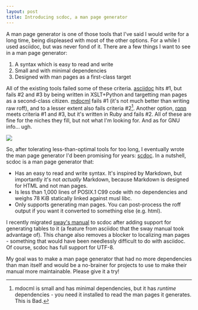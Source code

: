 ```yaml
---
layout: post
title: Introducing scdoc, a man page generator
---
```


A man page generator is one of those tools that I've said I would write for a
long time, being displeased with most of the other options. For a while I used
asciidoc, but was never fond of it. There are a few things I want to see in a
man page generator:

1. A syntax which is easy to read and write
2. Small and with minimal dependencies
3. Designed with man pages as a first-class target

All of the existing tools failed some of these criteria.
[asciidoc](http://asciidoc.org/) hits #1, but fails #2 and #3 by being written
in XSLT+Python and targetting man pages as a second-class citizen.
[mdocml](http://mandoc.bsd.lv/) fails #1 (it's not much better than writing raw
roff), and to a lesser extent also fails criteria #2[^1]. Another option,
[ronn](https://github.com/rtomayko/ronn) meets criteria #1 and #3, but it's
written in Ruby and fails #2. All of these are fine for the niches they fill,
but not what I'm looking for. And as for GNU info... ugh.

[![](https://sr.ht/nemf.png)](https://xkcd.com/912/)

So, after tolerating less-than-optimal tools for too long, I eventually wrote
the man page generator I'd been promising for years:
[scdoc](https://git.sr.ht/~sircmpwn/scdoc). In a nutshell, scdoc is a man page
generator that:

- Has an easy to read and write syntax. It's inspired by Markdown, but
  importantly it's not *actually* Markdown, because Markdown is designed for
  HTML and not man pages.
- Is less than 1,000 lines of POSIX.1 C99 code with no dependencies and weighs
  78 KiB statically linked against musl libc.
- Only supports generating man pages. You can post-process the roff output if
  you want it converted to something else (e.g. html).

I recently migrated [sway's manual](https://github.com/swaywm/sway/pull/1958) to
scdoc after adding support for generating tables to it (a feature from asciidoc
that the sway manual took advantage of). This change also removes a blocker to
localizing man pages - something that would have been needlessly difficult to do
with asciidoc. Of course, scdoc has full support for UTF-8.

My goal was to make a man page generator that had no more dependencies than man
itself and would be a no-brainer for projects to use to make their manual more
maintainable. Please give it a try!

[^1]: mdocml is small and has minimal dependencies, but it has *runtime* dependencies - you need it installed to read the man pages it generates. This is Bad.
